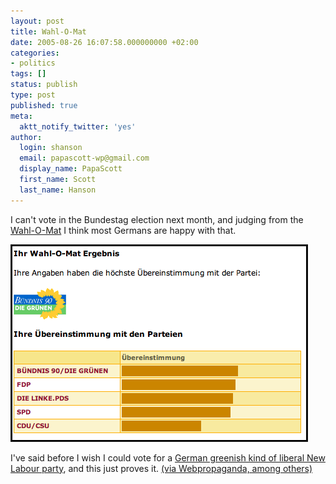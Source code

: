 ```yaml
---
layout: post
title: Wahl-O-Mat
date: 2005-08-26 16:07:58.000000000 +02:00
categories:
- politics
tags: []
status: publish
type: post
published: true
meta:
  aktt_notify_twitter: 'yes'
author:
  login: shanson
  email: papascott-wp@gmail.com
  display_name: PapaScott
  first_name: Scott
  last_name: Hanson
---
```

<p>I can't vote in the Bundestag election next month, and judging from the <a href="http://www.wahlomat.de/" title="Wahl-O-Mat">Wahl-O-Mat</a> I think most Germans are happy with that.</p>
<p><a href="http://www.wahlomat.de/" title="Wahl-O-Mat: Green 64%, FDP 63%"><img src="/wordpress/wp-content/uploads/2005/08/wahlomat2005.png" border="1" height="314" width="474" alt="wahlomat2005.png" /></a></p>
<p>I've said before I wish I could vote for a <a href="/archives/2004/03/15/tobias-is-looking-for-a-german-greenish-kind-of-liberal-new-labour-party/">German greenish kind of liberal New Labour party</a>, and this just proves it. <a href="http://www.couchblog.de/webpropaganda/article/960/quod-erat-demonstrandum" title="Webpropaganda: Quod erat demonstrandum">(via Webpropaganda, among others)</a></p>

